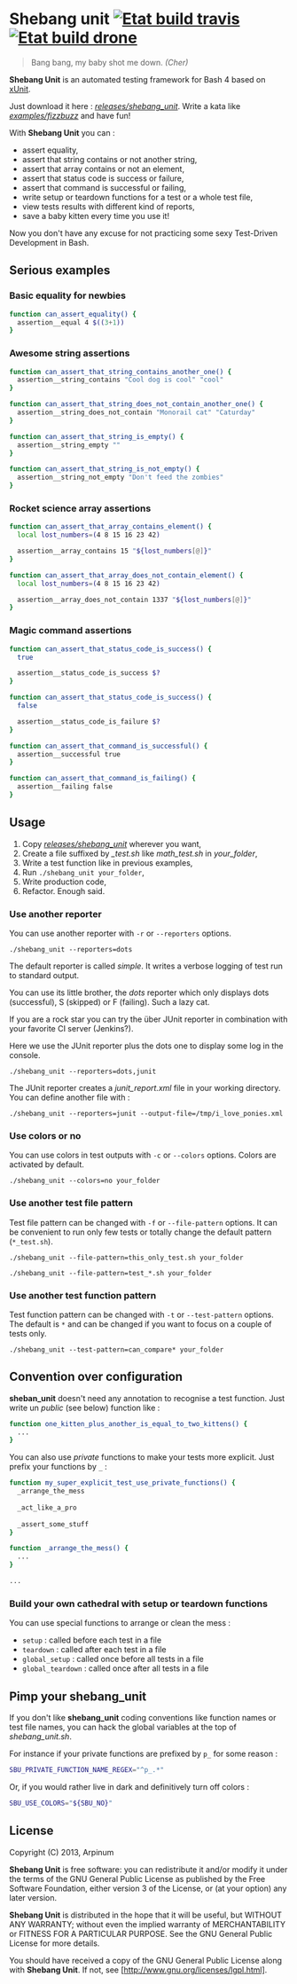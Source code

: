 # Shebang unit [![Etat build travis]](https://travis-ci.org/arpinum/shebang_unit) [![Etat build drone]](https://drone.io/github.com/arpinum/shebang_unit/latest)

> Bang bang, my baby shot me down.
> <cite>(Cher)</cite>

**Shebang Unit** is an automated testing framework for Bash 4 based on [xUnit].

Just download it here : *[releases/shebang_unit]*. Write a kata like *[examples/fizzbuzz]* and have fun!

With **Shebang Unit** you can :
 * assert equality,
 * assert that string contains or not another string,
 * assert that array contains or not an element,
 * assert that status code is success or failure,
 * assert that command is successful or failing,
 * write setup or teardown functions for a test or a whole test file,
 * view tests results with different kind of reports,
 * save a baby kitten every time you use it!

Now you don't have any excuse for not practicing some sexy Test-Driven Development in Bash.

## Serious examples

### Basic equality for newbies

```bash
function can_assert_equality() {
  assertion__equal 4 $((3+1))
}
```

### Awesome string assertions

```bash
function can_assert_that_string_contains_another_one() {
  assertion__string_contains "Cool dog is cool" "cool"
}
```

```bash
function can_assert_that_string_does_not_contain_another_one() {
  assertion__string_does_not_contain "Monorail cat" "Caturday"
}
```

```bash
function can_assert_that_string_is_empty() {
  assertion__string_empty ""
}
```

```bash
function can_assert_that_string_is_not_empty() {
  assertion__string_not_empty "Don't feed the zombies"
}
```

### Rocket science array assertions

```bash
function can_assert_that_array_contains_element() {
  local lost_numbers=(4 8 15 16 23 42)

  assertion__array_contains 15 "${lost_numbers[@]}"
}
```

```bash
function can_assert_that_array_does_not_contain_element() {
  local lost_numbers=(4 8 15 16 23 42)

  assertion__array_does_not_contain 1337 "${lost_numbers[@]}"
}
```

### Magic command assertions

```bash
function can_assert_that_status_code_is_success() {
  true

  assertion__status_code_is_success $?
}
```

```bash
function can_assert_that_status_code_is_success() {
  false

  assertion__status_code_is_failure $?
}
```

```bash
function can_assert_that_command_is_successful() {
  assertion__successful true
}
```

```bash
function can_assert_that_command_is_failing() {
  assertion__failing false
}
```

## Usage

1. Copy *[releases/shebang_unit]* wherever you want,
2. Create a file suffixed by *_test.sh* like *math_test.sh* in *your_folder*,
3. Write a test function like in previous examples,
4. Run `./shebang_unit your_folder`,
5. Write production code,
6. Refactor. Enough said.

### Use another reporter

You can use another reporter with `-r` or `--reporters` options.

`./shebang_unit --reporters=dots`

The default reporter is called *simple*. It writes a verbose logging of test run to standard output.

You can use its little brother, the *dots* reporter which only displays dots (successful), S (skipped) or F (failing). Such a lazy cat.

If you are a rock star you can try the über JUnit reporter in combination with your favorite CI server (Jenkins?).

Here we use the JUnit reporter plus the dots one to display some log in the console.

`./shebang_unit --reporters=dots,junit`

The JUnit reporter creates a *junit_report.xml* file in your working directory. You can define another file with :

`./shebang_unit --reporters=junit --output-file=/tmp/i_love_ponies.xml`
 
### Use colors or no

You can use colors in test outputs with `-c` or `--colors` options. Colors are activated by default.

`./shebang_unit --colors=no your_folder`

### Use another test file pattern

Test file pattern can be changed with `-f` or `--file-pattern` options. It can be convenient to run only few tests or totally change the default pattern (`*_test.sh`).

`./shebang_unit --file-pattern=this_only_test.sh your_folder`

`./shebang_unit --file-pattern=test_*.sh your_folder`

### Use another test function pattern

Test function pattern can be changed with `-t` or `--test-pattern` options. The default is `*` and can be changed if you want to focus on a couple of tests only.

`./shebang_unit --test-pattern=can_compare* your_folder`

## Convention over configuration

**sheban_unit** doesn't need any annotation to recognise a test function. Just write un *public* (see below) function like :

```bash
function one_kitten_plus_another_is_equal_to_two_kittens() {
  ...
}

```

You can also use *private* functions to make your tests more explicit. Just prefix your functions by `_` :

```bash
function my_super_explicit_test_use_private_functions() {
  _arrange_the_mess
  
  _act_like_a_pro
  
  _assert_some_stuff
}

function _arrange_the_mess() {
  ...
}

...
```

### Build your own cathedral with setup or teardown functions

You can use special functions to arrange or clean the mess :

* `setup` : called before each test in a file
* `teardown` : called after each test in a file 
* `global_setup` : called once before all tests in a file
* `global_teardown` : called once after all tests in a file

## Pimp your **shebang_unit**

If you don't like **shebang_unit** coding conventions like function names or test file names, you can hack the global variables at the top of *shebang_unit.sh*.

For instance if your private functions are prefixed by `p_` for some reason :

```bash
SBU_PRIVATE_FUNCTION_NAME_REGEX="^p_.*"
```

Or, if you would rather live in dark and definitively turn off colors :

```bash
SBU_USE_COLORS="${SBU_NO}"
```


## License

Copyright (C) 2013, Arpinum

**Shebang Unit** is free software: you can redistribute it and/or modify it under the terms of the GNU General Public License as published by the Free Software Foundation, either version 3 of the License, or (at your option) any later version.

**Shebang Unit** is distributed in the hope that it will be useful, but WITHOUT ANY WARRANTY; without even the implied warranty of MERCHANTABILITY or FITNESS FOR A PARTICULAR PURPOSE.  See the GNU General Public License for more details.

You should have received a copy of the GNU General Public License along with **Shebang Unit**.  If not, see [http://www.gnu.org/licenses/lgpl.html].


[Etat build travis]: https://travis-ci.org/arpinum/shebang_unit.png?branch=master
[Etat build drone]: https://drone.io/github.com/arpinum/shebang_unit/status.png
[xUnit]: http://wikipedia.org/wiki/XUnit
[releases/shebang_unit]: https://github.com/arpinum/shebang_unit/blob/master/releases/shebang_unit
[examples/fizzbuzz]: https://github.com/arpinum/shebang_unit/tree/master/examples/fizzbuzz
[http://www.gnu.org/licenses/lgpl.html]: http://www.gnu.org/licenses/lgpl.html
